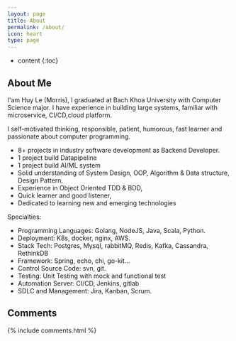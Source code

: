 ```yaml
---
layout: page
title: About
permalink: /about/
icon: heart
type: page
---
```


* content
{:toc}

## About Me

I'am Huy Le (Morris), I graduated at Bach Khoa University with Computer Science major. I have experience in building large systems, familiar with microservice, CI/CD,cloud platform.

I self-motivated thinking, responsible, patient, humorous, fast learner and passionate about computer programming.
- 8+ projects in industry software development as Backend Developer.
- 1 project build Datapipeline
- 1 project build AI/ML system
- Solid understanding of System Design, OOP, Algorithm & Data structure, Design Pattern.
- Experience in Object Oriented TDD & BDD,
- Quick learner and good listener,
- Dedicated to learning new and emerging technologies

Specialties:
- Programming Languages: Golang, NodeJS, Java, Scala, Python.
- Deployment: K8s, docker, nginx, AWS.
- Stack Tech: Postgres, Mysql, rabbitMQ, Redis, Kafka, Cassandra, RethinkDB
- Framework: Spring, echo, chi, go-kit...
- Control Source Code: svn, git.
- Testing: Unit Testing with mock and functional test
- Automation Server: CI/CD, Jenkins, gitlab
- SDLC and Management: Jira, Kanban, Scrum. 

## Comments

{% include comments.html %}
